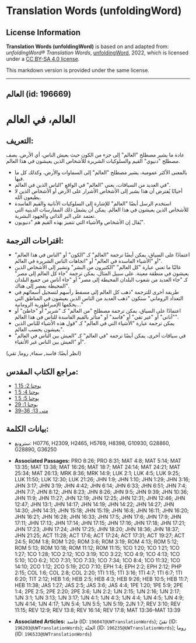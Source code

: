 # Translation Words (unfoldingWord)

## License Information

**Translation Words (unfoldingWord)** is based on and adapted from: _unfoldingWord® Translation Words_, [unfoldingWord](https://unfoldingword.org/utw), 2022, which is licensed under a [CC BY-SA 4.0 license](https://creativecommons.org/licenses/by-sa/4.0/legalcode.en).

This markdown version is provided under the same license.



--------------------------------

## العالم (id: 196669)

العالم، في العالم
=================

التعريف:
--------

عادة ما يشير مصطلح "العالم" إلى جزء من الكون حيث يعيش الناس، أي الأرض. يصف مصطلح "دنيوي" القيم والسلوكيات الشريرة للأشخاص الذين يعيشون في هذا العالم.

* بالمعنى الأكثر عمومية، يشير مصطلح "العالم" إلى السماوات والأرض، وكذلك كل ما فيها.
* في العديد من السياقات، يعني "العالم" في الواقع "الناس الذين في العالم".
* أحيانًا يُفترض أن هذا يشير إلى الأشخاص الأشرار على الأرض أو الأشخاص الذين لا يطيعون الله.
* استخدم الرسل أيضًا "العالم" للإشارة إلى السلوكيات الأنانية والقيم الفاسدة للأشخاص الذين يعيشون في هذا العالم. يمكن أن يشمل ذلك الممارسات الدينية التي تعتمد على البر الذاتي والجهود البشرية.
* يُقال إن الأشخاص والأشياء التي تتميز بهذه القيم هم "دنيويون".

اقتراحات الترجمة:
-----------------

* اعتمادًا على السياق، يمكن أيضًا ترجمة "العالم" كـ "الكون" أو "الناس في هذا العالم" أو "الأشياء الفاسدة في العالم" أو "اتجاهات الناس الشريرة في العالم".
* غالبًا ما تعني عبارة "كل العالم" "الكثيرون من البشر" وتشير إلى الأشخاص الذين يعيشون في منطقة معينة. على سبيل المثال، يمكن ترجمة "جاء كل العالم إلى مصر" كـ "جاء العديد من شعوب البلدان المحيطة إلى مصر" أو "جاء أناس من جميع البلدان المحيطة بمصر إلى هناك".
* طريقة أخرى للترجمة "ذهب كل العالم إلى مسقط رأسهم لتسجيل أسمائهم في التعداد الروماني" ستكون "ذهب العديد من الناس الذين يعيشون في المناطق التي يحكمها الإمبراطورية الرومانية..."
* اعتمادًا على السياق، يمكن ترجمة مصطلح "من العالم" كـ "شرير" أو "خاطئ" أو "أناني" أو "غير تقي" أو "فاسد" أو "متأثر بالقيم الفاسدة للناس في هذا العالم".
* يمكن ترجمة عبارة "الأشياء التي في العالم" كـ "قول هذه الأشياء للناس الذين يعيشون بحسب العالم".
* في سياقات أخرى، يمكن أيضًا ترجمة "في العالم" كـ "العيش بين الناس في العالم" أو "العيش بين الناس غير الأتقياء".

(انظر أيضًا: فاسد, سماء, روما, تقي)

مراجع الكتاب المقدس:
--------------------

* [1 يوحنا 2: 15](https://ref.ly/1John2:15)
* [1 يوحنا 4: 5](https://ref.ly/1John4:5)
* [1 يوحنا 5: 5](https://ref.ly/1John5:5)
* [يوحنا 1: 29](https://ref.ly/John1:29)
* [متى 13: 36–39](https://ref.ly/Matt13:36-Matt13:39)

بيانات الكلمة:
--------------

* سترونغ: H0776, H2309, H2465, H5769, H8398, G10930, G28860, G28890, G36250

* **Associated Passages:** PRO 8:26; PRO 8:31; MAT 4:8; MAT 5:14; MAT 13:35; MAT 13:38; MAT 16:26; MAT 18:7; MAT 24:14; MAT 24:21; MAT 25:34; MAT 26:13; MRK 8:36; MRK 14:9; LUK 2:1; LUK 4:5; LUK 9:25; LUK 11:50; LUK 12:30; LUK 21:26; JHN 1:9; JHN 1:10; JHN 1:29; JHN 3:16; JHN 3:17; JHN 3:19; JHN 4:42; JHN 6:14; JHN 6:33; JHN 6:51; JHN 7:4; JHN 7:7; JHN 8:12; JHN 8:23; JHN 8:26; JHN 9:5; JHN 9:39; JHN 10:36; JHN 11:9; JHN 11:27; JHN 12:19; JHN 12:25; JHN 12:31; JHN 12:46; JHN 12:47; JHN 13:1; JHN 14:17; JHN 14:19; JHN 14:22; JHN 14:27; JHN 14:30; JHN 14:31; JHN 15:18; JHN 15:19; JHN 16:8; JHN 16:11; JHN 16:20; JHN 16:21; JHN 16:28; JHN 16:33; JHN 17:5; JHN 17:6; JHN 17:9; JHN 17:11; JHN 17:13; JHN 17:14; JHN 17:15; JHN 17:16; JHN 17:18; JHN 17:21; JHN 17:23; JHN 17:24; JHN 17:25; JHN 18:20; JHN 18:36; JHN 18:37; JHN 21:25; ACT 11:28; ACT 17:6; ACT 17:24; ACT 17:31; ACT 19:27; ACT 24:5; ROM 1:8; ROM 1:20; ROM 3:6; ROM 3:19; ROM 4:13; ROM 5:12; ROM 5:13; ROM 10:18; ROM 11:12; ROM 11:15; 1CO 1:20; 1CO 1:21; 1CO 1:27; 1CO 1:28; 1CO 2:12; 1CO 3:19; 1CO 3:22; 1CO 4:9; 1CO 4:13; 1CO 5:10; 1CO 6:2; 1CO 7:31; 1CO 7:33; 1CO 7:34; 1CO 8:4; 1CO 11:32; 1CO 14:10; 2CO 1:12; 2CO 5:19; 2CO 7:10; EPH 1:4; EPH 2:2; EPH 2:12; PHP 2:15; COL 1:6; COL 2:8; COL 2:20; 1TI 1:15; 1TI 3:16; 1TI 4:7; 1TI 6:7; 1TI 6:20; TIT 2:12; HEB 1:6; HEB 2:5; HEB 4:3; HEB 9:26; HEB 10:5; HEB 11:7; HEB 11:38; JAS 1:27; JAS 2:5; JAS 3:6; JAS 4:4; 1PE 1:20; 1PE 5:9; 2PE 1:4; 2PE 2:5; 2PE 2:20; 2PE 3:6; 1JN 2:2; 1JN 2:15; 1JN 2:16; 1JN 2:17; 1JN 3:1; 1JN 3:13; 1JN 3:17; 1JN 4:1; 1JN 4:3; 1JN 4:4; 1JN 4:5; 1JN 4:9; 1JN 4:14; 1JN 4:17; 1JN 5:4; 1JN 5:5; 1JN 5:19; 2JN 1:7; REV 3:10; REV 11:15; REV 12:9; REV 13:8; REV 16:14; REV 17:8; MAT 13:36–MAT 13:39
* **Associated Articles:** فاسد (ID: `196047@UWTranslationWords`); تقيّ (ID: `196203@UWTranslationWords`); الجنّة (ID: `196235@UWTranslationWords`); روما (ID: `196533@UWTranslationWords`)

